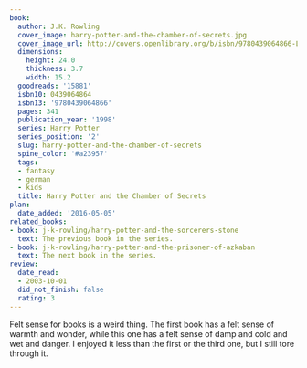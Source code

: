 ```yaml
---
book:
  author: J.K. Rowling
  cover_image: harry-potter-and-the-chamber-of-secrets.jpg
  cover_image_url: http://covers.openlibrary.org/b/isbn/9780439064866-L.jpg
  dimensions:
    height: 24.0
    thickness: 3.7
    width: 15.2
  goodreads: '15881'
  isbn10: 0439064864
  isbn13: '9780439064866'
  pages: 341
  publication_year: '1998'
  series: Harry Potter
  series_position: '2'
  slug: harry-potter-and-the-chamber-of-secrets
  spine_color: '#a23957'
  tags:
  - fantasy
  - german
  - kids
  title: Harry Potter and the Chamber of Secrets
plan:
  date_added: '2016-05-05'
related_books:
- book: j-k-rowling/harry-potter-and-the-sorcerers-stone
  text: The previous book in the series.
- book: j-k-rowling/harry-potter-and-the-prisoner-of-azkaban
  text: The next book in the series.
review:
  date_read:
  - 2003-10-01
  did_not_finish: false
  rating: 3
---
```


Felt sense for books is a weird thing. The first book has a felt sense of warmth and wonder, while this one has a felt
sense of damp and cold and wet and danger. I enjoyed it less than the first or the third one, but I still tore through
it.
